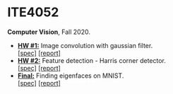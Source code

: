 # ITE4052
**Computer Vision**, Fall 2020.

- **[HW #1:](hw1)** Image convolution with gaussian filter.  
  [[spec]](hw1/doc/spec.pdf) [[report]](hw1/doc/report.pdf)
- **[HW #2:](hw2)** Feature detection - Harris corner detector.  
  [[spec]](hw2/doc/spec.pdf) [[report]](hw2/doc/report.pdf)
- **[Final:](final)** Finding eigenfaces on MNIST.  
  [[spec]](hw3/doc/spec.pdf) [[report]](hw3/doc/report.pdf)
